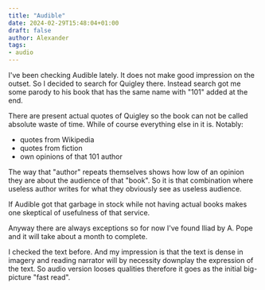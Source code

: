 ```yaml
---
title: "Audible"
date: 2024-02-29T15:48:04+01:00
draft: false
author: Alexander
tags:
- audio
---
```


I've been checking Audible lately.
It does not make good impression on the outset.
So I decided to search for Quigley there.
Instead search got me some parody to his book that has the same name with "101" added at the end.

There are present actual quotes of Quigley so the book can not be called absolute waste of time.
While of course everything else in it is. Notably:
- quotes from Wikipedia
- quotes from fiction
- own opinions of that 101 author

The way that "author" repeats themselves shows how low of an opinion they are about the audience of that "book".
So it is that combination where useless author writes for what they obviously see as useless audience.

If Audible got that garbage in stock while not having actual books makes one skeptical of usefulness of that service.

Anyway there are always exceptions so
for now I've found Iliad by A. Pope and it will take about a month to complete.

I checked the text before.
And my impression is that the text is dense in imagery and reading narrator will by necessity downplay the expression of the text.
So audio version looses qualities therefore it goes as the initial big-picture "fast read".
